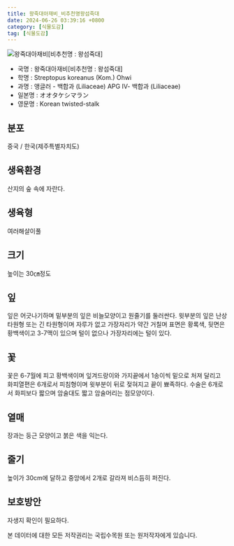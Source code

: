 ```yaml
---
title: 왕죽대아재비_비추천명왕섬죽대
date: 2024-06-26 03:39:16 +0800
category: [식물도감]
tag: [식물도감]
---
```




![왕죽대아재비[비추천명 : 왕섬죽대]](/fileUpload/plants/basic/Liliaceae/Streptopus/6047/1_th2.JPG)
- 국명 : 왕죽대아재비[비추천명 : 왕섬죽대]
- 학명 : Streptopus koreanus (Kom.) Ohwi
- 과명 : 앵글러 - 백합과 (Liliaceae) APG Ⅳ- 백합과 (Liliaceae)
- 일본명 : オオタケシマラン
- 영문명 : Korean twisted-stalk


## 분포
중국 / 한국(제주특별자치도) 
## 생육환경
산지의 숲 속에 자란다.
## 생육형
여러해살이풀 
## 크기
높이는 30㎝정도
## 잎
잎은 어긋나기하며 밑부분의 잎은 비늘모양이고  원줄기를 둘러싼다. 윗부분의 잎은 난상 타원형 또는 긴 타원형이며 자루가 없고 가장자리가 약간 거칠며 표면은 황록색, 뒷면은 황백색이고 3-7맥이 있으며 털이 없으나 가장자리에는 털이 있다.
## 꽃
꽃은 6-7월에 피고 황백색이며 잎겨드랑이와 가지끝에서 1송이씩 밑으로 처져 달리고 화피열편은 6개로서 피침형이며 윗부분이 뒤로 젖혀지고 끝이 뾰족하다. 수술은 6개로서 화피보다 짧으며 암술대도 짧고  암술머리는 점모양이다.
## 열매
장과는 둥근 모양이고 붉은 색을 익는다.
## 줄기
높이가 30cm에 달하고 중앙에서 2개로 갈라져 비스듬히 퍼진다.
## 보호방안
자생지 확인이 필요하다.






본 데이터에 대한 모든 저작권리는 국립수목원 또는 원저작자에게 있습니다.
